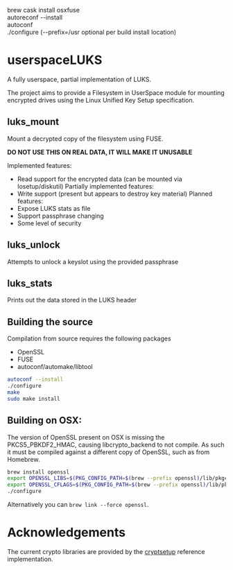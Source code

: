 
brew cask install osxfuse
<br>
autoreconf --install
<br>
autoconf
<br>
./configure                 (--prefix=/usr optional per build install location)


# userspaceLUKS
A fully userspace, partial implementation of LUKS.

The project aims to provide a Filesystem in UserSpace module for mounting encrypted drives using the Linux Unified Key Setup specification.

## luks_mount
Mount a decrypted copy of the filesystem using FUSE.

__DO NOT USE THIS ON REAL DATA, IT WILL MAKE IT UNUSABLE__

Implemented features:
  + Read support for the encrypted data (can be mounted via losetup/diskutil)
Partially implemented features:
  + Write support (present but appears to destroy key material)
Planned features:
  + Expose LUKS stats as file
  + Support passphrase changing
  + Some level of security

## luks_unlock
Attempts to unlock a keyslot using the provided passphrase

## luks_stats
Prints out the data stored in the LUKS header

## Building the source
Compilation from source requires the following packages

 + OpenSSL
 + FUSE
 + autoconf/automake/libtool

```bash
autoconf --install
./configure
make
sudo make install
```
## Building on OSX:
The version of OpenSSL present on OSX is missing the PKCS5_PBKDF2_HMAC, causing libcrypto_backend to not compile. As such it must be compiled against a different copy of OpenSSL, such as from Homebrew.

```bash
brew install openssl
export OPENSSL_LIBS=$(PKG_CONFIG_PATH=$(brew --prefix openssl)/lib/pkgconfig/ pkg-config --libs openssl)
export OPENSSL_CFLAGS=$(PKG_CONFIG_PATH=$(brew --prefix openssl)/lib/pkgconfig/ pkg-config --cflags openssl)
./configure
```

Alternatively you can `brew link --force openssl`.


# Acknowledgements
The current crypto libraries are provided by the [cryptsetup](https://code.google.com/p/cryptsetup/) reference implementation.
